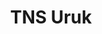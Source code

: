 ---
title: "TNS Uruk"
canonical: "skill/translate-named-script-x"
lists:
    - awakened-uruk-loresheet
tier: 1 # TODO: Confirm Tier
osp_cost: 5
---